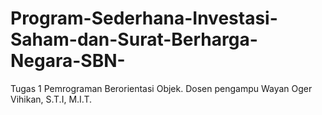 # Program-Sederhana-Investasi-Saham-dan-Surat-Berharga-Negara-SBN-
Tugas 1 Pemrograman Berorientasi Objek. Dosen pengampu Wayan Oger Vihikan, S.T.I, M.I.T. 
